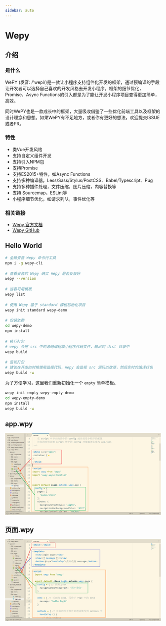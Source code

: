```yaml
---
sidebar: auto
---
```


# Wepy

## 介绍

### 是什么

WePY (发音: /'wepi/)是一款让小程序支持组件化开发的框架，通过预编译的手段让开发者可以选择自己喜欢的开发风格去开发小程序。框架的细节优化，Promise，Async Functions的引入都是为了能让开发小程序项目变得更加简单，高效。

同时WePY也是一款成长中的框架，大量吸收借鉴了一些优化前端工具以及框架的设计理念和思想。如果WePY有不足地方，或者你有更好的想法，欢迎提交ISSUE或者PR。

### 特性

- 类Vue开发风格
- 支持自定义组件开发
- 支持引入NPM包
- 支持Promise
- 支持ES2015+特性，如Async Functions
- 支持多种编译器，Less/Sass/Stylus/PostCSS、Babel/Typescript、Pug
- 支持多种插件处理，文件压缩，图片压缩，内容替换等
- 支持 Sourcemap，ESLint等
- 小程序细节优化，如请求列队，事件优化等

### 相关链接

- [Wepy 官方文档](https://tencent.github.io/wepy/)
- [Wepy GitHub](https://github.com/Tencent/wepy)

## Hello World

```bash
# 全局安装 Wepy 命令行工具
npm i -g wepy-cli

# 查看安装的 Wepy 确实 Wepy 是否安装好
wepy --version

# 查看可用模板
wepy list

# 使用 Wepy 基于 standard 模板初始化项目
wepy init standard wepy-demo

# 安装依赖
cd wepy-demo
npm install

# 执行打包
# wepy 会把 src 中的源码编程成小程序代码文件，输出到 dist 目录中
wepy build

# 监视打包
# 建议在开发的时候使用监视代码，Wepy 会监视 src 源码的改变，然后实时的编译打包
wepy build -w
```

为了方便学习，这里我们重新初始化一个 `empty` 简单模板。

```bash
wepy init empty wepy-empty-demo
cd wepy-empty-demo
npm install
wepy build -w
```

## app.wpy

![1527737843592](./assets/1527737843592.png)

## 页面.wpy

![1527739143610](./assets/1527739143610.png)
